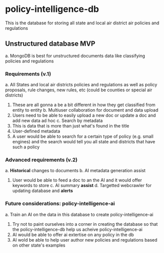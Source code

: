# policy-intelligence-db
This is the database for storing all state and local air district air policies and regulations

## Unstructured database MVP
a. MongoDB is best for unstructured documents data like classifying policies and regulations

### Requirements (v.1)
a. All States and local air districts policies and regulations as well as policy proposals, rule changes, new rules, etc (could be counties or special air districts)
  1. These are all gonna a be a bit different in how they get classified from entity to entity
b. Multiuser collaboration for document and data upload
  1. Users need to be able to easily upload a new doc or update a doc and add new data ad hoc
c. Search by metadata
  1. This is data that is more than just what's found in the title
  2. User-defined metadata
  3. A user would be able to search for a certain type of policy (e.g. small engines) and the search would tell you all state and districts that have such a policy

### Advanced requirements (v.2)
a. **Historical** changes to documents
b. AI metadata generation assist
  1. User would be able to feed a doc to an the AI and it would offer keywords to store
c. AI summary **assist**
d. Targetted webcrawler for updating database and **alerts**

### Future considerations: policy-intelligence-ai
a. Train an AI on the data in this database to create policy-intelligence-ai
  1. Try not to paint ourselves into a corner in creating the database so that the policy-intelligence-db help us acheive policy-intelligence-ai
  2. AI would be able to offer ai extertise on any policy in the db
  3. AI wold be able to help user author new policies and regulations based on other state's examples
